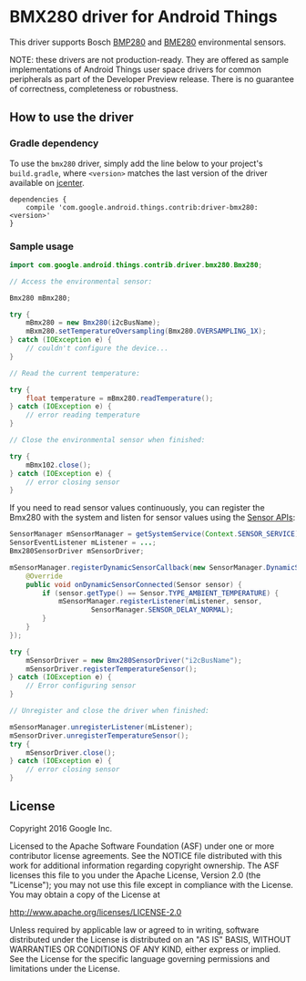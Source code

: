 BMX280 driver for Android Things
================================

This driver supports Bosch [BMP280][product_bmp280] and [BME280][product_bme280]
environmental sensors.

NOTE: these drivers are not production-ready. They are offered as sample
implementations of Android Things user space drivers for common peripherals
as part of the Developer Preview release. There is no guarantee
of correctness, completeness or robustness.

How to use the driver
---------------------

### Gradle dependency

To use the `bmx280` driver, simply add the line below to your project's `build.gradle`,
where `<version>` matches the last version of the driver available on [jcenter][jcenter].

```
dependencies {
    compile 'com.google.android.things.contrib:driver-bmx280:<version>'
}
```

### Sample usage

```java
import com.google.android.things.contrib.driver.bmx280.Bmx280;

// Access the environmental sensor:

Bmx280 mBmx280;

try {
    mBmx280 = new Bmx280(i2cBusName);
    mBxm280.setTemperatureOversampling(Bmx280.OVERSAMPLING_1X);
} catch (IOException e) {
    // couldn't configure the device...
}

// Read the current temperature:

try {
    float temperature = mBmx280.readTemperature();
} catch (IOException e) {
    // error reading temperature
}

// Close the environmental sensor when finished:

try {
    mBmx102.close();
} catch (IOException e) {
    // error closing sensor
}
```

If you need to read sensor values continuously, you can register the Bmx280 with the system and
listen for sensor values using the [Sensor APIs][sensors]:
```java
SensorManager mSensorManager = getSystemService(Context.SENSOR_SERVICE);
SensorEventListener mListener = ...;
Bmx280SensorDriver mSensorDriver;

mSensorManager.registerDynamicSensorCallback(new SensorManager.DynamicSensorCallback() {
    @Override
    public void onDynamicSensorConnected(Sensor sensor) {
        if (sensor.getType() == Sensor.TYPE_AMBIENT_TEMPERATURE) {
            mSensorManager.registerListener(mListener, sensor,
                    SensorManager.SENSOR_DELAY_NORMAL);
        }
    }
});

try {
    mSensorDriver = new Bmx280SensorDriver("i2cBusName");
    mSensorDriver.registerTemperatureSensor();
} catch (IOException e) {
    // Error configuring sensor
}

// Unregister and close the driver when finished:

mSensorManager.unregisterListener(mListener);
mSensorDriver.unregisterTemperatureSensor();
try {
    mSensorDriver.close();
} catch (IOException e) {
    // error closing sensor
}
```

License
-------

Copyright 2016 Google Inc.

Licensed to the Apache Software Foundation (ASF) under one or more contributor
license agreements.  See the NOTICE file distributed with this work for
additional information regarding copyright ownership.  The ASF licenses this
file to you under the Apache License, Version 2.0 (the "License"); you may not
use this file except in compliance with the License.  You may obtain a copy of
the License at

  http://www.apache.org/licenses/LICENSE-2.0

Unless required by applicable law or agreed to in writing, software
distributed under the License is distributed on an "AS IS" BASIS, WITHOUT
WARRANTIES OR CONDITIONS OF ANY KIND, either express or implied.  See the
License for the specific language governing permissions and limitations under
the License.

[product_bmp280]: https://www.bosch-sensortec.com/bst/products/all_products/bmp280
[product_bme280]: https://www.bosch-sensortec.com/bst/products/all_products/bme280
[jcenter]: https://bintray.com/google/androidthings/contrib-driver-bmx280/_latestVersion
[sensors]: https://developer.android.com/guide/topics/sensors/sensors_overview.html
